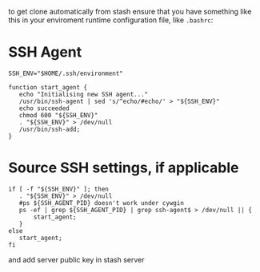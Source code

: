 to get clone automatically from stash ensure that you have something like this in 
your enviroment runtime configuration file, like `.bashrc`:

  
# SSH Agent

```
SSH_ENV="$HOME/.ssh/environment"

function start_agent {
   echo "Initialising new SSH agent..."
   /usr/bin/ssh-agent | sed 's/^echo/#echo/' > "${SSH_ENV}"
   echo succeeded
   chmod 600 "${SSH_ENV}"
   . "${SSH_ENV}" > /dev/null
   /usr/bin/ssh-add;
}
```

# Source SSH settings, if applicable

```
if [ -f "${SSH_ENV}" ]; then
   . "${SSH_ENV}" > /dev/null
   #ps ${SSH_AGENT_PID} doesn't work under cywgin
   ps -ef | grep ${SSH_AGENT_PID} | grep ssh-agent$ > /dev/null || {
       start_agent;
   }
else
   start_agent;
fi 
```
and add server public key in stash server 
